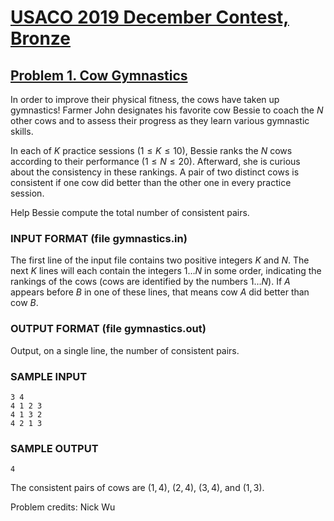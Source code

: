 # [USACO 2019 December Contest, Bronze](https://usaco.org/index.php?page=dec19results)

## [Problem 1. Cow Gymnastics](https://usaco.org/index.php?page=viewproblem2&cpid=963)

In order to improve their physical fitness, the cows have taken up gymnastics!
Farmer John designates his favorite cow Bessie to coach the $N$ other cows and
to assess their progress as they learn various gymnastic skills.

In each of $K$ practice sessions ($1 \leq K \leq 10$), Bessie ranks the $N$ cows according to their
performance ($1 \leq N \leq 20$).  Afterward, she is curious about the consistency in these rankings.
A pair of two distinct cows is consistent if one cow did better than the
other one in every practice session.

Help Bessie compute the total number of consistent pairs.

### INPUT FORMAT (file gymnastics.in)

The first line of the input file contains two positive integers $K$ and $N$. The next $K$ lines will each contain the
integers $1 \ldots N$ in some order, indicating the rankings of the cows (cows
are identified by the numbers $1 \ldots N$). If $A$ appears before $B$ in one of
these lines, that means cow $A$ did better than cow $B$.

### OUTPUT FORMAT (file gymnastics.out)

Output, on a single line, the number of consistent pairs.

### SAMPLE INPUT

```plaintext
3 4
4 1 2 3
4 1 3 2
4 2 1 3
```

### SAMPLE OUTPUT

```plaintext
4
```

The consistent pairs of cows are $(1,4)$, $(2,4)$, $(3,4)$, and $(1,3)$.

Problem credits: Nick Wu
